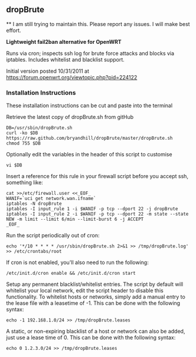 ## dropBrute

** I am still trying to maintain this. Please report any issues. I will make best effort.



**Lightweight fail2ban alternative for OpenWRT**

Runs via cron; inspects ssh log for brute force attacks and blocks via 
iptables.  Includes whitelist and blacklist support.

Initial version posted 10/31/2011 at https://forum.openwrt.org/viewtopic.php?pid=224122


### Installation Instructions

These installation instructions can be cut and paste into the terminal

Retrieve the latest copy of dropBrute.sh from gitHub

	DB=/usr/sbin/dropBrute.sh
	curl -ko $DB https://raw.github.com/bryandhill/dropBrute/master/dropBrute.sh
	chmod 755 $DB

Optionally edit the variables in the header of this script to customise

	vi $DB

Insert a reference for this rule in your firewall script before you accept ssh, something like:

	cat >>/etc/firewall.user <<_EOF_
	WANIF=`uci get network.wan.ifname`
	iptables -N dropBrute
	iptables -I input_rule 1 -i $WANIF -p tcp --dport 22 -j dropBrute
	iptables -I input_rule 2 -i $WANIF -p tcp --dport 22 -m state --state NEW -m limit --limit 6/min --limit-burst 6 -j ACCEPT
	_EOF_

Run the script periodically out of cron:

	echo '*/10 * * * * /usr/sbin/dropBrute.sh 2>&1 >> /tmp/dropBrute.log' >> /etc/crontabs/root

If cron is not enabled, you'll also need to run the following:

	/etc/init.d/cron enable && /etc/init.d/cron start

Setup any permanent blacklist/whitelist entries.  The script by default will whitelist your local network, edit the script header to disable this functionality.  To whitelist hosts or networks, simply add a manual entry to the lease file with a leasetime of -1.  This can be done with the following syntax:

	echo -1 192.168.1.0/24 >> /tmp/dropBrute.leases

A static, or non-expiring blacklist of a host or network can also be added, just use a lease time of 0.  This can be done with the following syntax:

	echo 0 1.2.3.0/24 >> /tmp/dropBrute.leases
